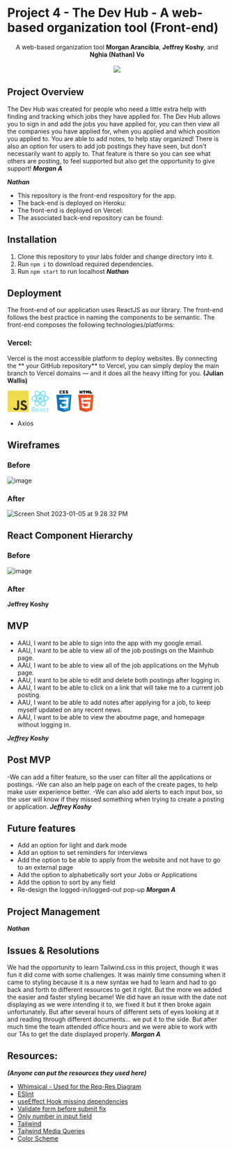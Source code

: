 # Project 4 - The Dev Hub - A web-based organization tool (Front-end)
<div align="center">A web-based organization tool <strong>Morgan Arancibia</strong>, <strong>Jeffrey Koshy</strong>, and <strong>Nghia (Nathan) Vo</strong>
<br></br>
<img src="https://i.imgur.com/ySdkLpv.png"/>
</div>

## Project Overview
The Dev Hub was created for people who need a little extra help with finding and tracking which jobs they have applied for. The Dev Hub allows you to sign in and add the jobs you have applied for, you can then view all the companies you have applied for, when you applied and which position you applied to. You are able to add notes, to help stay organized! There is also an option for users to add job postings they have seen, but don't necessarily want to apply to. That feature is there so you can see what others are posting, to feel supported but also get the opportunity to give support!
**_Morgan A_**

**_Nathan_**
+ This repository is the front-end respository for the app.
+ The back-end is deployed on Heroku: 
+ The front-end is deployed on Vercel: 
+ The associated back-end repository can be found: 

## Installation
1. Clone this repository to your labs folder and change directory into it.
2. Run `npm i` to download required dependencies.
3. Run `npm start` to run localhost
**_Nathan_**

## Deployment
The front-end of our application uses ReactJS as our library. The front-end follows the best practice in naming the components to be semantic. The front-end composes the following technologies/platforms:

### Vercel:
Vercel is the most accessible platform to deploy websites. By connecting the ** your GitHub repository** to Vercel, you can simply deploy the main branch to Vercel domains — and it does all the heavy lifting for you. **(Julian Wallis)**


<img src="https://raw.githubusercontent.com/devicons/devicon/master/icons/javascript/javascript-original.svg" width=10% height=10%><img src="https://raw.githubusercontent.com/devicons/devicon/master/icons/react/react-original-wordmark.svg" width=10% height=10%> <img src="https://raw.githubusercontent.com/devicons/devicon/master/icons/css3/css3-original-wordmark.svg" width=10% height=10%><img src="https://raw.githubusercontent.com/devicons/devicon/master/icons/html5/html5-original-wordmark.svg" width=10% height=10%>
- Axios

## Wireframes
### Before
![image](https://user-images.githubusercontent.com/47038229/210912588-bb31cc95-1eb3-4f72-8c20-4992176a3a8d.png)


### After
![Screen Shot 2023-01-05 at 9 28 32 PM](https://user-images.githubusercontent.com/47038229/210917676-66d3fcec-d140-4ee8-9356-987613e4bc84.png)




## React Component Hierarchy
### Before
![image](https://user-images.githubusercontent.com/47038229/210912633-9ed4a7b6-3d2b-48e6-8f99-7691209be53c.png)



### After
**Jeffrey Koshy**

## MVP
+ AAU, I want to be able to sign into the app with my google email.
+ AAU, I want to be able to view all of the job postings on the Mainhub page.
+ AAU, I want to be able to view all of the job applications on the Myhub page.
+ AAU, I want to be able to edit and delete both postings after logging in.
+ AAU, I want to be able to click on a link that will take me to a current job posting.
+ AAU, I want to be able to add notes after applying for a job, to keep myself updated on any recent news.
+ AAU, I want to be able to view the aboutme page, and homepage without logging in.

**_Jeffrey Koshy_**

## Post MVP
-We can add a filter feature, so the user can filter all the applications or postings.
-We can also an help page on each of the create pages, to help make user experience better. 
-We can also add alerts to each input box, so the user will know if they missed something when trying to create a posting or application.
**_Jeffrey Koshy_**

## Future features
- Add an option for light and dark mode
- Add an option to set reminders for interviews
- Add the option to be able to apply from the website and not have to go to an external page
- Add the option to alphabetically sort your Jobs or Applications
- Add the option to sort by any field
- Re-design the logged-in/logged-out pop-up
**_Morgan A_**

## Project Management
**_Nathan_**

## Issues & Resolutions
We had the opportunity to learn Tailwind.css in this project, though it was fun it did come with some challenges. It was mainly time consuming when it came to styling because it is a new syntax we had to learn and had to go back and forth to different resources to get it right. But the more we added the easier and faster styling became!
We did have an issue with the date not displaying as we were intending it to, we fixed it but it then broke again unfortunately. But after several hours of different sets of eyes looking at it and reading through different documents... we put it to the side. But after much time the team attended office hours and we were able to work with our TAs to get the date displayed properly.
**_Morgan A_**

## Resources:
**_(Anyone can put the resources they used here)_**
+ [Whimsical - Used for the Req-Res Diagram](https://whimsical.com)
+ [ESlint](https://stackoverflow.com/questions/41604162/eslint-throws-is-assigned-a-value-but-never-used-webpack-module)
+ [useEffect Hook missing dependencies](https://bobbyhadz.com/blog/react-hook-useeffect-has-missing-dependency)
+ [Validate form before submit fix](https://stephencharlesweiss.com/form-validation-prevent-default-and-on-submit-vs-on-click)
+ [Only number in input field](https://www.geeksforgeeks.org/how-to-force-input-field-to-enter-numbers-only-using-javascript/#:~:text=By%20default%2C%20HTML%205%20input,numeric%20keyboard%20on%20mobile%20devices.)
+ [Tailwind](https://tailwindcomponents.com/cheatsheet/)
+ [Tailwind Media Queries](https://tailwindcss.com/docs/responsive-design)
+ [Color Scheme](https://coolors.co/c3a995-307473-12664f-2dc2bd-805d93)
